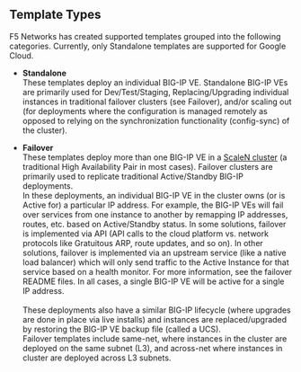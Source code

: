 ## Template Types
F5 Networks has created supported templates grouped into the following categories.  Currently, only Standalone templates are supported for Google Cloud.

  - **Standalone** <br>These templates deploy an individual BIG-IP VE. Standalone BIG-IP VEs are primarily used for Dev/Test/Staging, Replacing/Upgrading individual instances in traditional failover clusters (see Failover), and/or scaling out (for deployments where the configuration is managed remotely as opposed to relying on the synchronization functionality (config-sync)  of the cluster).

  - **Failover** <br> These templates deploy more than one BIG-IP VE in a <a href="http://www.f5.com/pdf/white-papers/scalen-elastic-infrastructure-white-paper.pdf">ScaleN cluster</a> (a traditional High Availability Pair in most cases). Failover clusters are primarily used to replicate traditional Active/Standby BIG-IP deployments. <br> 
  In these deployments, an individual BIG-IP VE in the cluster owns (or is Active for) a particular IP address. For example, the BIG-IP VEs will fail over services from one instance to another by remapping IP addresses, routes, etc. based on Active/Standby status. In some solutions, failover is implemented via API (API calls to the cloud platform vs. network protocols like Gratuitous ARP, route updates, and so on). In other solutions, failover is implemented via an upstream service (like a native load balancer) which will only send traffic to the Active Instance for that service based on a health monitor. For more information, see the failover README files. In all cases, a single BIG-IP VE will be active for a single IP address.   <br>  
  These deployments also have a similar BIG-IP lifecycle (where upgrades are done in place via live installs) and instances are replaced/upgraded by restoring the BIG-IP VE backup file (called a UCS).<br> 
  Failover templates include same-net, where instances in the cluster are deployed on the same subnet (L3), and across-net where instances in cluster are deployed across L3 subnets. 

